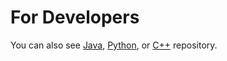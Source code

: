 For Developers
============
You can also see [Java](https://github.com/olcaytaner/DataStructure), [Python](https://github.com/olcaytaner/DataStructure-Py), or [C++](https://github.com/olcaytaner/DataStructure-CPP) repository.

